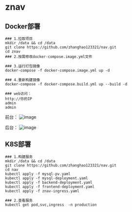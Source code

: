 # znav
## Docker部署
```shell
### 1.拉取项目
mkdir /data && cd /data
git clone https://github.com/zhanghao123321/nav.git
cd znav
### 2.按需修改docker-compose.image.yml文件

### 3.运行打包镜像
docker-compose -f docker-compose.image.yml up -d

### 4.重新构建镜像
docker-compose -f docker-compose.build.yml up --build -d

### web访问：
http://你的IP
admin
admin

```
前台：
![image](https://github.com/zhanghao123321/nav/blob/main/foreground.png)

后台：
![image](https://github.com/zhanghao123321/nav/blob/main/background.png)

## K8S部署
```shell
### 1.构建服务
mkdir /data && cd /data
git clone https://github.com/zhanghao123321/nav.git
cd nav
kubectl apply -f mysql-pv.yaml
kubectl apply -f mysql-deployment.yaml
kubectl apply -f backend-deployment.yaml
kubectl apply -f frontend-deployment.yaml
kubectl apply -f znav-ingress.yaml

### 2.查看服务
kubectl get pod,svc,ingress  -n production
```
